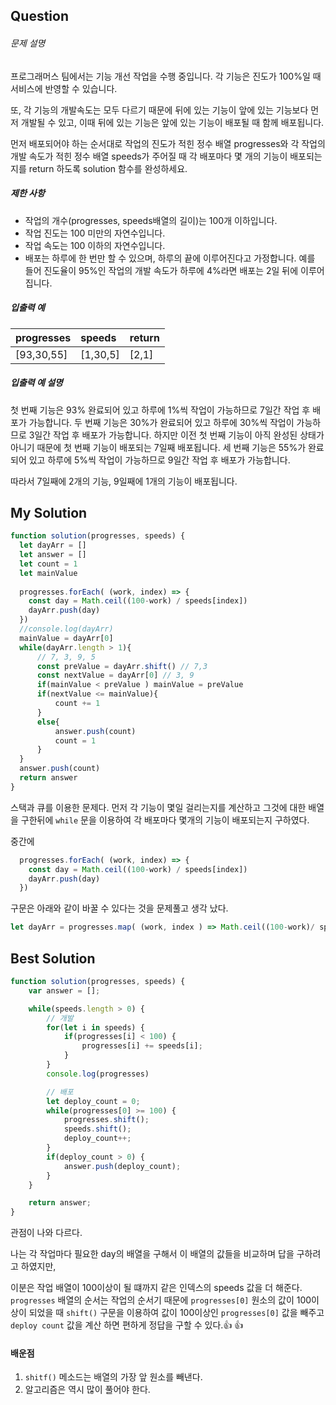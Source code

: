 ## Question

###### 문제 설명

프로그래머스 팀에서는 기능 개선 작업을 수행 중입니다. 각 기능은 진도가 100%일 때 서비스에 반영할 수 있습니다.

또, 각 기능의 개발속도는 모두 다르기 때문에 뒤에 있는 기능이 앞에 있는 기능보다 먼저 개발될 수 있고, 이때 뒤에 있는 기능은 앞에 있는 기능이 배포될 때 함께 배포됩니다.

먼저 배포되어야 하는 순서대로 작업의 진도가 적힌 정수 배열 progresses와 각 작업의 개발 속도가 적힌 정수 배열 speeds가 주어질 때 각 배포마다 몇 개의 기능이 배포되는지를 return 하도록 solution 함수를 완성하세요.

##### 제한 사항

- 작업의 개수(progresses, speeds배열의 길이)는 100개 이하입니다.
- 작업 진도는 100 미만의 자연수입니다.
- 작업 속도는 100 이하의 자연수입니다.
- 배포는 하루에 한 번만 할 수 있으며, 하루의 끝에 이루어진다고 가정합니다. 예를 들어 진도율이 95%인 작업의 개발 속도가 하루에 4%라면 배포는 2일 뒤에 이루어집니다.

##### 입출력 예

| progresses | speeds   | return |
| :--------- | :------- | :----- |
| [93,30,55] | [1,30,5] | [2,1]  |

##### 입출력 예 설명

첫 번째 기능은 93% 완료되어 있고 하루에 1%씩 작업이 가능하므로 7일간 작업 후 배포가 가능합니다.
두 번째 기능은 30%가 완료되어 있고 하루에 30%씩 작업이 가능하므로 3일간 작업 후 배포가 가능합니다. 하지만 이전 첫 번째 기능이 아직 완성된 상태가 아니기 때문에 첫 번째 기능이 배포되는 7일째 배포됩니다.
세 번째 기능은 55%가 완료되어 있고 하루에 5%씩 작업이 가능하므로 9일간 작업 후 배포가 가능합니다.

따라서 7일째에 2개의 기능, 9일째에 1개의 기능이 배포됩니다.



## My Solution

```js
function solution(progresses, speeds) {
  let dayArr = []
  let answer = []
  let count = 1
  let mainValue
  
  progresses.forEach( (work, index) => {
    const day = Math.ceil((100-work) / speeds[index])
    dayArr.push(day)
  })
  //console.log(dayArr)
  mainValue = dayArr[0]  
  while(dayArr.length > 1){
      // 7, 3, 9, 5
      const preValue = dayArr.shift() // 7,3
      const nextValue = dayArr[0] // 3, 9
      if(mainValue < preValue ) mainValue = preValue  
      if(nextValue <= mainValue){ 
          count += 1
      }
      else{
          answer.push(count)
          count = 1
      }
  }
  answer.push(count)
  return answer 
}
```

스택과 큐를 이용한 문제다. 먼저 각 기능이 몇일 걸리는지를 계산하고 그것에 대한 배열을 구한뒤에 `while` 문을 이용하여 각 배포마다 몇개의 기능이 배포되는지 구하였다.

중간에

```js
  progresses.forEach( (work, index) => {
    const day = Math.ceil((100-work) / speeds[index])
    dayArr.push(day)
  })
```

구문은 아래와 같이 바꿀 수 있다는 것을 문제풀고 생각 났다.

```js
let dayArr = progresses.map( (work, index ) => Math.ceil((100-work)/ speeds[index]))
```



## Best Solution

```js
function solution(progresses, speeds) {
    var answer = [];

    while(speeds.length > 0) {
        // 개발
        for(let i in speeds) {
            if(progresses[i] < 100) {
                progresses[i] += speeds[i];
            }
        }
        console.log(progresses)

        // 배포
        let deploy_count = 0;
        while(progresses[0] >= 100) {
            progresses.shift();
            speeds.shift();
            deploy_count++;
        }
        if(deploy_count > 0) {
            answer.push(deploy_count);
        }
    }

    return answer;
}
```

관점이 나와 다르다.

나는 각 작업마다 필요한 day의 배열을 구해서 이 배열의 값들을 비교하며 답을 구하려고 하였지만,

이분은 작업 배열이 100이상이 될 떄까지 같은 인덱스의 speeds 값을 더 해준다. `progresses` 배열의 순서는 작업의 순서기 때문에 `progresses[0]` 원소의 값이 100이상이 되었을 때 `shift()` 구문을 이용하여 값이 100이상인 `progresses[0]` 값을 빼주고 `deploy count` 값을 계산 하면 편하게 정답을 구할 수 있다.:thumbsup: :thumbsup: ​

#### 배운점

1. `shitf()` 메소드는 배열의 가장 앞 원소를 빼낸다.
2.  알고리즘은 역시 많이 풀어야 한다.